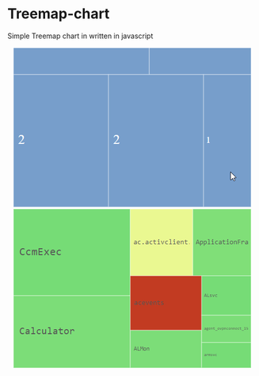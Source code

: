 # Treemap-chart
Simple Treemap chart in written in javascript

<p align="center">
  <img src="https://github.com/ivanuci/Treemap-chart/blob/main/example.gif" alt="example.gif">
</p>
